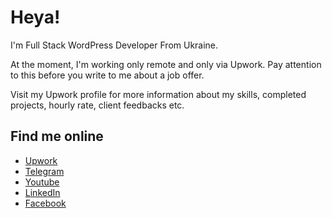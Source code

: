 # Heya!

I'm Full Stack WordPress Developer From Ukraine.

At the moment, I'm working only remote and only via Upwork. Pay attention to this before you write to me about a job offer.

Visit my Upwork profile for more information about my skills, completed projects, hourly rate, client feedbacks etc.

## Find me online 

- [Upwork](https://clc.la/upwork)
- [Telegram](https://t.me/vladimir_kamuz)
- [Youtube](https://youtube.com/vladimirkamuz)
- [LinkedIn](https://www.linkedin.com/in/vladimir-kamuz-4a192a60/)
- [Facebook](https://www.facebook.com/volodyakamuz)
